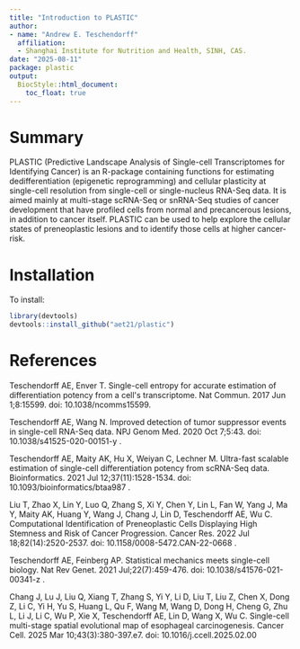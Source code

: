 ```yaml
---
title: "Introduction to PLASTIC"
author:
- name: "Andrew E. Teschendorff"
  affiliation: 
  - Shanghai Institute for Nutrition and Health, SINH, CAS.
date: "2025-08-11"
package: plastic
output:
  BiocStyle::html_document:
    toc_float: true
---
```


# Summary

PLASTIC (Predictive Landscape Analysis of Single-cell Transcriptomes for Identifying Cancer) is an R-package containing functions for estimating dedifferentiation (epigenetic reprogramming) and cellular plasticity at single-cell resolution from single-cell or single-nucleus RNA-Seq data. It is aimed mainly at multi-stage scRNA-Seq or snRNA-Seq studies of cancer development that have profiled cells from normal and precancerous lesions, in addition to cancer itself. PLASTIC can be used to help explore the cellular states of preneoplastic lesions and to identify those cells at higher cancer-risk.

# Installation

To install:

```r
library(devtools)
devtools::install_github("aet21/plastic")
```

# References

Teschendorff AE, Enver T. Single-cell entropy for accurate estimation of differentiation potency from a cell's transcriptome. Nat Commun. 2017 Jun 1;8:15599. doi: 10.1038/ncomms15599.

Teschendorff AE, Wang N. Improved detection of tumor suppressor events in single-cell RNA-Seq data. NPJ Genom Med. 2020 Oct 7;5:43. doi: 10.1038/s41525-020-00151-y .

Teschendorff AE, Maity AK, Hu X, Weiyan C, Lechner M. Ultra-fast scalable estimation of single-cell differentiation potency from scRNA-Seq data. Bioinformatics. 2021 Jul 12;37(11):1528-1534. doi: 10.1093/bioinformatics/btaa987 .

Liu T, Zhao X, Lin Y, Luo Q, Zhang S, Xi Y, Chen Y, Lin L, Fan W, Yang J, Ma Y, Maity AK, Huang Y, Wang J, Chang J, Lin D, Teschendorff AE, Wu C. Computational Identification of Preneoplastic Cells Displaying High Stemness and Risk of Cancer Progression. Cancer Res. 2022 Jul 18;82(14):2520-2537. doi: 10.1158/0008-5472.CAN-22-0668 .

Teschendorff AE, Feinberg AP. Statistical mechanics meets single-cell biology. Nat Rev Genet. 2021 Jul;22(7):459-476. doi: 10.1038/s41576-021-00341-z .

Chang J, Lu J, Liu Q, Xiang T, Zhang S, Yi Y, Li D, Liu T, Liu Z, Chen X, Dong Z, Li C, Yi H, Yu S, Huang L, Qu F, Wang M, Wang D, Dong H, Cheng G, Zhu L, Li J, Li C, Wu P, Xie X, Teschendorff AE, Lin D, Wang X, Wu C. Single-cell multi-stage spatial evolutional map of esophageal carcinogenesis. Cancer Cell. 2025 Mar 10;43(3):380-397.e7. doi: 10.1016/j.ccell.2025.02.00
